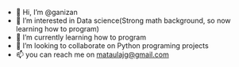 - 👋 Hi, I’m @ganizan
- 👀 I’m interested in Data science(Strong math background, so now learning how to program)
- 🌱 I’m currently learning how to program
- 💞️ I’m looking to collaborate on Python programing projects
- 📫 you can reach me on mataulajg@gmail.com

<!---
ganizan/ganizan is a ✨ special ✨ repository because its `README.md` (this file) appears on your GitHub profile.
You can click the Preview link to take a look at your changes.
--->
